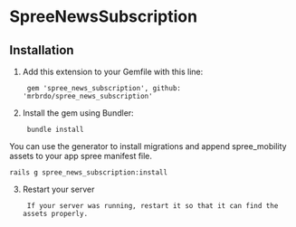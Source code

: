 # SpreeNewsSubscription

## Installation

1. Add this extension to your Gemfile with this line:

        gem 'spree_news_subscription', github: 'mrbrdo/spree_news_subscription'

2. Install the gem using Bundler:

        bundle install

You can use the generator to install migrations and append spree_mobility assets to
your app spree manifest file.

    rails g spree_news_subscription:install

3. Restart your server

        If your server was running, restart it so that it can find the assets properly.
